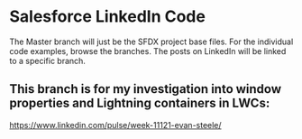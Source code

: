 # Salesforce LinkedIn Code

The Master branch will just be the SFDX project base files. For the individual code examples, browse the branches. The posts on LinkedIn will be linked to a specific branch.

## This branch is for my investigation into window properties and Lightning containers in LWCs:
https://www.linkedin.com/pulse/week-11121-evan-steele/
